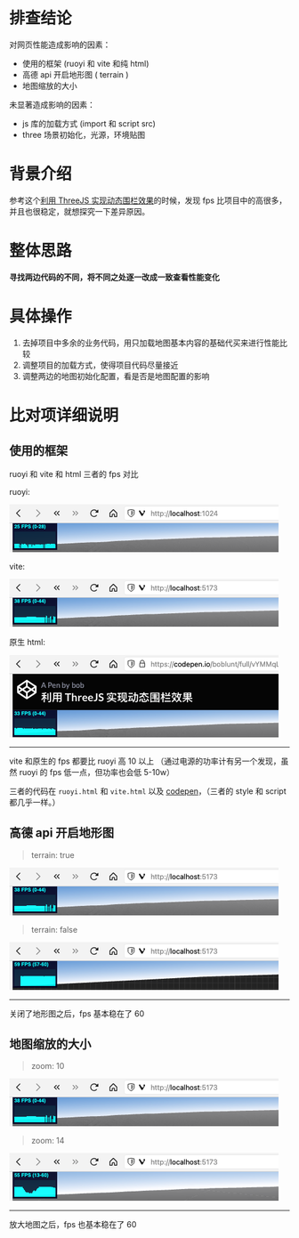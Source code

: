 # 排查结论

对网页性能造成影响的因素：

- 使用的框架 (ruoyi 和 vite 和纯 html)
- 高德 api 开启地形图 ( terrain )
- 地图缩放的大小

未显著造成影响的因素：

- js 库的加载方式 (import 和 script src)
- three 场景初始化，光源，环境贴图

# 背景介绍

参考这个[利用 ThreeJS 实现动态围栏效果](https://lbs.amap.com/demo/javascript-api-v2/developer-example/threejs/threejs_dynamic_polyline)的时候，发现 fps 比项目中的高很多，并且也很稳定，就想探究一下差异原因。

# 整体思路

**寻找两边代码的不同，将不同之处逐一改成一致查看性能变化**

# 具体操作

1. 去掉项目中多余的业务代码，用只加载地图基本内容的基础代买来进行性能比较
1. 调整项目的加载方式，使得项目代码尽量接近
1. 调整两边的地图初始化配置，看是否是地图配置的影响

# 比对项详细说明

## 使用的框架

ruoyi 和 vite 和 html 三者的 fps 对比

ruoyi:

![ruoyi_fps](ruoyi_fps.png)

vite:

![vite_fps](vite_fps.png)

原生 html:

![原生 html](html.png)

---

vite 和原生的 fps 都要比 ruoyi 高 10 以上
（通过电源的功率计有另一个发现，虽然 ruoyi 的 fps 低一点，但功率也会低 5-10w）

三者的代码在 `ruoyi.html` 和 `vite.html` 以及 [codepen](https://codepen.io/boblunt/full/vYMMqLp)，（三者的 style 和 script 都几乎一样。）

## 高德 api 开启地形图

> terrain: true

![vite_fps](vite_fps.png)

> terrain: false

![关闭了地形图](vite_terrain_false.png)

---

关闭了地形图之后，fps 基本稳在了 60

## 地图缩放的大小

> zoom: 10

![vite_fps](vite_fps.png)

> zoom: 14

![vite_zoom_14](vite_zoom_14.png)

---

放大地图之后，fps 也基本稳在了 60
